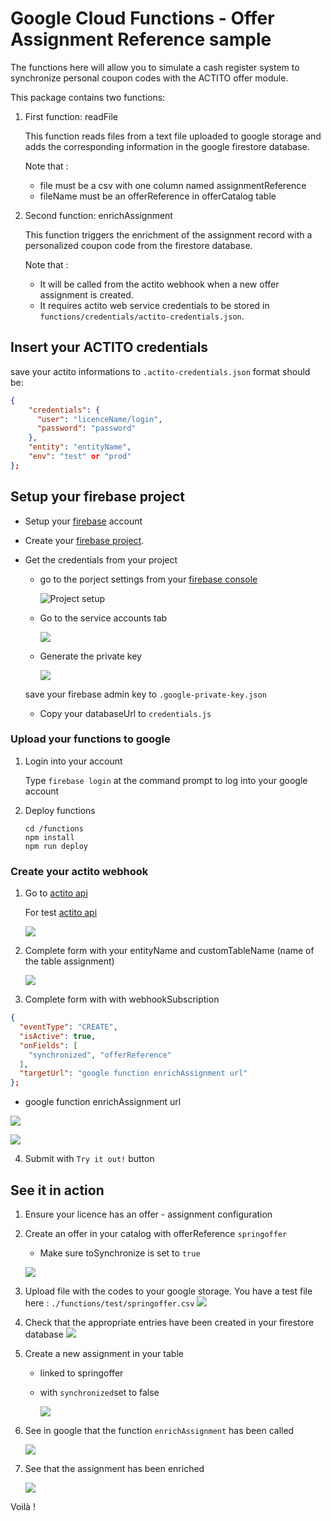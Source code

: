 # Google Cloud Functions - Offer Assignment Reference sample

The functions here will allow you to simulate a cash register system to synchronize personal coupon codes with the ACTITO offer module.

This package contains two functions:

1. First function: readFile

   This function reads files from a text file uploaded to google storage and adds the corresponding information in the google firestore database.

   Note that :

   - file must be a csv with one column named assignmentReference
   - fileName must be an offerReference in offerCatalog table

2. Second function: enrichAssignment

   This function triggers the enrichment of the assignment record with a personalized coupon code from the firestore database.

   Note that :

   - It will be called from the actito webhook when a new offer assignment is created.
   - It requires actito web service credentials to be stored in `functions/credentials/actito-credentials.json`.

## Insert your ACTITO credentials

save your actito informations to `.actito-credentials.json`
format should be:

```json
{
    "credentials": {
      "user": "licenceName/login",
      "password": "password"
    },
    "entity": "entityName",
    "env": "test" or "prod"
};
```

## Setup your firebase project

- Setup your [firebase](https://firebase.google.com) account
- Create your [firebase project](https://firebase.google.com/docs/web/setup).
- Get the credentials from your project

  - go to the porject settings from your [firebase console](https://console.firebase.google.com/)

    ![Project setup](./readme/firebase-project-settings.png)

  - Go to the service accounts tab

    ![](./readme/service-accounts.png)

  - Generate the private key

    ![](./readme/generate-private-key.png)

  save your firebase admin key to `.google-private-key.json`

  - Copy your databaseUrl to `credentials.js`

### Upload your functions to google

1. Login into your account

   Type `firebase login` at the command prompt to log into your google account

2. Deploy functions

   ```
   cd /functions
   npm install
   npm run deploy
   ```

### Create your actito webhook

1. Go to [actito api](https://api.actito.com/ActitoWebServices/doc/)

   For test [actito api](https://test.actito.be/ActitoWebServices/doc/)

   ![](./readme/custom-table-api.png)

2. Complete form with your entityName and customTableName (name of the table assignment)

   ![](./readme/create-webhook-subscription.png)

3. Complete form with with webhookSubscription

```json
{
  "eventType": "CREATE",
  "isActive": true,
  "onFields": [
  	"synchronized", "offerReference"
  ],
  "targetUrl": "google function enrichAssignment url"
};
```

- google function enrichAssignment url

![](./readme/google-cloud-funcions.png)

![](./readme/google-cloud-function-url.png)

4. Submit with `Try it out!` button

## See it in action

1. Ensure your licence has an offer - assignment configuration

2. Create an offer in your catalog with offerReference `springoffer`

   - Make sure toSynchronize is set to `true`

   ![](./readme/springoffer-creation.png)

3. Upload file with the codes to your google storage.
   You have a test file here : `./functions/test/springoffer.csv`
   ![](./readme/upload-to-storage.png)

4. Check that the appropriate entries have been created in your firestore database
   ![](./readme/assignment-codes-created.png)

5. Create a new assignment in your table

   - linked to springoffer
   - with `synchronized`set to false

     ![](./readme/assignment-to-enrich.png)

6. See in google that the function `enrichAssignment` has been called

   ![](./readme/assignment-function-run.png)

7. See that the assignment has been enriched

   ![](./readme/assignment-enriched.png)

Voilà !
